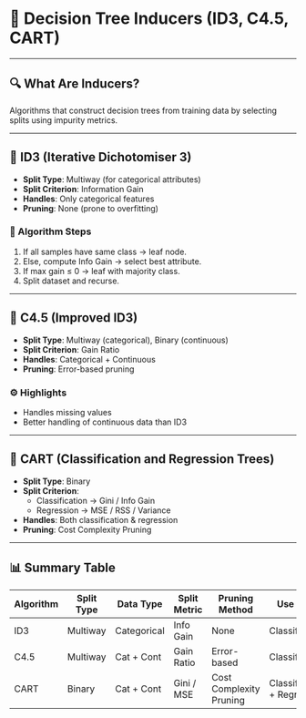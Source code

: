 # 🌳 Decision Tree Inducers (ID3, C4.5, CART)

---

## 🔍 What Are Inducers?
Algorithms that construct decision trees from training data by selecting splits using impurity metrics.

---

## 📌 ID3 (Iterative Dichotomiser 3)
- **Split Type**: Multiway (for categorical attributes)
- **Split Criterion**: Information Gain
- **Handles**: Only categorical features
- **Pruning**: None (prone to overfitting)

### 🔁 Algorithm Steps
1. If all samples have same class → leaf node.
2. Else, compute Info Gain → select best attribute.
3. If max gain ≤ 0 → leaf with majority class.
4. Split dataset and recurse.

---

## 📌 C4.5 (Improved ID3)
- **Split Type**: Multiway (categorical), Binary (continuous)
- **Split Criterion**: Gain Ratio
- **Handles**: Categorical + Continuous
- **Pruning**: Error-based pruning

### ⚙️ Highlights
- Handles missing values
- Better handling of continuous data than ID3

---

## 📌 CART (Classification and Regression Trees)
- **Split Type**: Binary
- **Split Criterion**: 
  - Classification → Gini / Info Gain
  - Regression → MSE / RSS / Variance
- **Handles**: Both classification & regression
- **Pruning**: Cost Complexity Pruning

---

## 📊 Summary Table

| Algorithm | Split Type | Data Type | Split Metric    | Pruning Method         | Use Case               |
|-----------|------------|-----------|------------------|-------------------------|------------------------|
| ID3       | Multiway   | Categorical | Info Gain        | None                    | Classification         |
| C4.5      | Multiway   | Cat + Cont | Gain Ratio       | Error-based             | Classification         |
| CART      | Binary     | Cat + Cont | Gini / MSE       | Cost Complexity Pruning | Classification + Regression |

